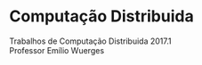 # Computação Distribuida
Trabalhos de Computação Distribuida 2017.1<br><n>
Professor Emílio Wuerges
